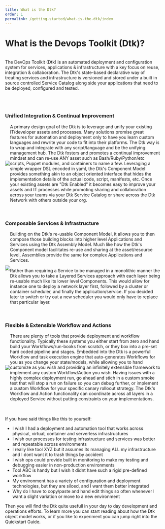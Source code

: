 ```yaml
---
title: What is the Dtk?
order: 1
permalink: /getting-started/what-is-the-dtk/index
---
```


# What is the Devops Toolkit (Dtk)?
<br/>
The DevOps Toolkit (Dtk) is an automated deployment and configuration system for services, applications & infrastructure with a key focus on reuse, integration & collaboration.  The Dtk's state-based declarative way of treating services and infrastructure is versioned and stored under a built in source controlled Service Catalog along side your applications that need to be deployed, configured and tested.

<br/><br/>

### Unified Integration & Continual Improvement 
<div class="container" style="width:100%">
    <div class="row" style="display: flex; align-items: center;">
        <div class="col-md-3" style="text-align: center;">
            <img src="{{ site.url }}{{ site.siteBaseDir }}/assets/img/reuse-asset-icon-03.png" style="margin: 20px auto;"/>
        </div>
        <div class="col-md-9" style="">
            A primary design goal of the Dtk is to leverage and unify your existing IT/developer assets and processes.  Many solutions promise great features for automation and deployment only to have you learn custom languages and rewrite your code to fit into their platforms.  The Dtk way is to wrap and integrate with any script/language and be the unifying management hub.  The Dtk fosters and promotes a continual improvement mindset and can re-use ANY asset such as Bash/Ruby/Python/etc scripts, Puppet modules, and containers to name a few.  Leveraging a simple wrapper DSL encoded in yaml, the Dtk's Component Model provides something akin to an object oriented interface that hides the implementation details of the actual code, script, manifests, etc.  Once your existing assets are "Dtk Enabled" it becomes easy to improve your assets and IT processes while promoting sharing and collaboration across your teams via your Dtk Service Catalog or share across the Dtk Network with others outside your org.
        </div>
    </div>
</div>
<br/><br/>

### Composable Services & Infrastructure
<div class="container" style="width:100%">
    <div class="row" style="display: flex; align-items: center;">
        <div class="col-md-3" style="text-align: center;">
            <img src="{{ site.url }}{{ site.siteBaseDir }}/assets/img/compose-icon-01.png" style="margin: 20px auto;"/>
        </div>
        <div class="col-md-9" style="">
	Building on the Dtk's re-usable Component Model, it allows you to then compose those building blocks into higher level Applications and Services using the Dtk Assembly Model.  Much like how the Dtk's Component model facilitates re-use and sharing at the asset/resource level, Assemblies provide the same for complex Applications and Services.
	<br/><br/>
	Rather than requiring a Service to be managed in a monolithic manner the Dtk allows you to take a Layered Services approach with each layer being re-usable much like its lower level Components.  This would allow for instance one to deploy a network layer first, followed by a cluster or container scheduler, and finally the application/service.  If you decided later to switch or try out a new scheduler you would only have to replace that particular layer.
        </div>
    </div>
</div>
<br/><br/>


### Flexible & Extensible Workflow and Actions
<div class="container" style="width:100%">
    <div class="row" style="display: flex; align-items: center;">
        <div class="col-md-3" style="text-align: center;">
            <img src="{{ site.url }}{{ site.siteBaseDir }}/assets/img/flexibility-icon-02.png" style="margin: 20px auto;"/>
        </div>
        <div class="col-md-9" style="">
	There are plenty of tools that provide deployment and workflow functionality.  Typically these systems you either start from zero and hand build your Workflows/run-books from scratch, or they box into a pre-set hard coded pipeline and stages.  Embedded into the Dtk is a powerfull Workflow and task execution engine that auto-generates Workflows for you as you change your state/models, while allowing you to hand customize as you wish and providing an infinitely extensible framework to implement any custom Workflow/Action you wish.  Having issues with a highly complex deployment run, go ahead and stich in a custom smoke test that will stop a run on failure so you can debug further, or implement a custom Workflow for your specific canary rolloout strategy.  The Dtk's Workflow and Action functionality can coordinate across all layers in a deployed Service without putting constraints on your implementations.
        </div>
    </div>
</div>
<br/><br/>


If you have said things like this to yourself:

  * I wish I had a deployment and automation tool that works across physical, virtual, container and serverless infrastructures 
  * I wish our processes for testing infrastructure and services was better and repeatable across environments
  * I really like tool XYZ but it assumes its managing ALL my infrastructure and I dont want it to trash things by accident
  * I wish ops could provide built in monitoring to make my testing and debugging easier in non-production environments
  * Tool ABC is handy but I wish it didnt have such a rigid pre-defined workflow
  * My environment has a variety of configuration and deployment technologies, but they are siloed, and I want them better integrated
  * Why do I have to copy/paste and hand edit things so often whenever I want a slight variation or move to a new environment

Then you will find the Dtk quite usefull in your day to day development and operations efforts.  To learn more you can start reading about how the Dtk object model works, or if you like to experiment you can jump right into the Quickstart Guide.
